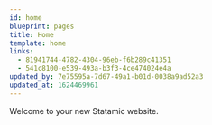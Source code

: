 ```yaml
---
id: home
blueprint: pages
title: Home
template: home
links:
  - 81941744-4782-4304-96eb-f6b289c41351
  - 541c8100-e539-493a-b3f3-4ce474024e4a
updated_by: 7e75595a-7d67-49a1-b01d-0038a9ad52a3
updated_at: 1624469961
---
```

Welcome to your new Statamic website.
